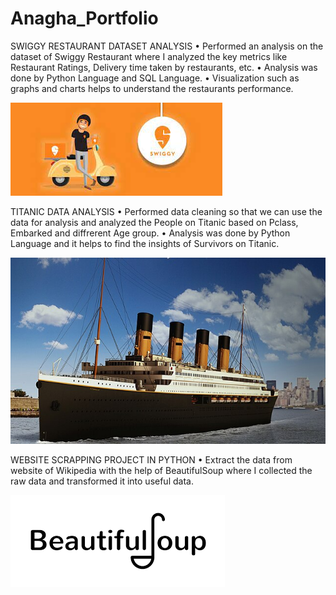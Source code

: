 # Anagha_Portfolio

SWIGGY RESTAURANT DATASET ANALYSIS
•	Performed an analysis on the dataset of Swiggy Restaurant where I analyzed the key metrics like Restaurant Ratings, Delivery time taken by restaurants, etc.
•	Analysis was done by Python Language and SQL Language.
•	Visualization such as graphs and charts helps to understand the restaurants performance.

![Swiggy](/Images/Swiggy.jpg) 

TITANIC DATA ANALYSIS
•	Performed data cleaning so that we can use the data for analysis and analyzed the People on Titanic based on Pclass, Embarked and diffrerent Age group.
•	Analysis was done by Python Language and it helps to find the insights of Survivors on Titanic.

![Titanic](/Images/Titanic.jpg) 

WEBSITE SCRAPPING PROJECT IN PYTHON
•	Extract the data from website of Wikipedia with the help of BeautifulSoup where I collected the raw data and transformed it into useful data.

![BeautifulSoup](/Images/BeautifulSoup.png) 
